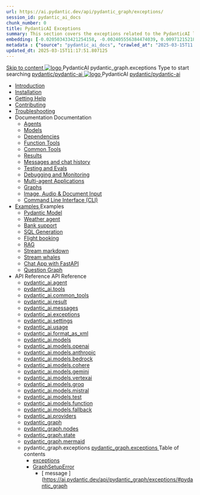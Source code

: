 ```yaml
---
url: https://ai.pydantic.dev/api/pydantic_graph/exceptions/
session_id: pydantic_ai_docs
chunk_number: 0
title: PydanticAI Exceptions
summary: This section covers the exceptions related to the PydanticAI library, including how to handle errors that may occur during its usage.
embedding: [-0.020503433421254158, -0.002405556384474039, 0.009712152183055878, -0.010210211388766766, 0.019867023453116417, 0.01570269651710987, -0.048975810408592224, 0.014526723884046078, -0.012748929671943188, 0.01674032025039196, -0.006644246634095907, -0.09125549346208572, -0.016961678862571716, -0.012700507417321205, 0.03530685603618622, 0.005112023092806339, -0.029136458411812782, 0.01550900749862194, 0.0015036888653412461, 0.06341952830553055, 0.055810291320085526, 0.019631829112768173, 0.025096645578742027, 0.03724375367164612, -0.0045862942934036255, 0.011801233515143394, 0.039208319038152695, 0.04324813187122345, 0.023768486455082893, -0.005838359706103802, 0.020863141864538193, -0.022205134853720665, -0.03126704320311546, -0.013080968521535397, 0.026466308161616325, 0.012721260078251362, -0.014049417339265347, 0.011489946395158768, -0.0008037255611270666, 0.02017139457166195, 0.026341792196035385, -0.031322382390499115, 0.03431073948740959, 0.019147604703903198, -0.07946809381246567, 0.004862993955612183, -0.005371429026126862, 0.03666268289089203, 0.006436722353100777, -0.018082313239574432, -0.08085159212350845, 0.004738478921353817, -0.03666268289089203, 0.009684482589364052, -0.03317626938223839, -0.008107295259833336, -0.03406170755624771, 0.021499551832675934, -0.009871254675090313, -0.03348064050078392, 0.027171891182661057, 0.012043345719575882, -0.025691548362374306, 0.05915835499763489, -0.04252871498465538, 0.012970289215445518, -0.060929231345653534, 0.01642211526632309, -0.05722145736217499, -0.005741514731198549, 0.02701970562338829, 0.03206947073340416, -0.02120901644229889, -0.07714381814002991, -0.01809614710509777, -0.033785007894039154, 0.04189230501651764, 0.10105066001415253, -0.019507315009832382, -0.07006031274795532, 0.01014795433729887, 0.03063063509762287, -0.026798347011208534, 0.01337842084467411, -0.016200756654143333, -0.03004956617951393, -0.03835055232048035, -0.014084004797041416, -0.004914875142276287, -0.05008260905742645, -0.019438140094280243, -0.024404896423220634, -0.01460973359644413, 0.01189116109162569, 0.09374579042196274, 0.006748009007424116, 0.03547287732362747, 0.008792126551270485, 0.005606623832136393, -0.0026545857544988394, 0.0028811334632337093, -0.04241803288459778, -0.05315397307276726, 0.02571921795606613, 0.028223348781466484, -0.020461928099393845, 0.003500248771160841, -0.0004634716606233269, -0.0005222703330218792, -0.015882551670074463, -0.09429918974637985, -0.009753657504916191, -0.03497481718659401, 0.03826754167675972, -0.07072439044713974, -0.01577187143266201, -0.00986433681100607, 0.004015601705759764, 0.02476460486650467, -0.02418353594839573, -0.03428306803107262, 0.0013411279069259763, 0.020282072946429253, 0.022703194990754128, 0.02927480824291706, 0.013094804249703884, -0.009622225537896156, -0.021693240851163864, -0.04607046768069267, -0.01667114533483982, 0.006626952905207872, -0.006267243530601263, 0.026452472433447838, -0.022896884009242058, -0.012928783893585205, 0.01591022126376629, -0.04507434740662575, -0.0005041119293309748, -0.024404896423220634, 0.0014163556043058634, 0.03193112090229988, -0.027835970744490623, -0.004268089774996042, 0.031460732221603394, -0.011095650494098663, 0.012340798042714596, -0.01744590327143669, 0.004153951071202755, -0.028721408918499947, 0.018926246091723442, 0.03583258390426636, 0.03076898492872715, -0.022412659600377083, -0.02935781702399254, -0.0354452058672905, -0.006754926405847073, 0.01667114533483982, 0.0231320783495903, 0.014775753021240234, -0.04438260197639465, -0.028555389493703842, 0.06579913944005966, -0.023809991776943207, -0.0025196948554366827, -0.02657698653638363, 0.0033878395333886147, -0.05838359519839287, -0.02061411365866661, -0.029911216348409653, -0.059379711747169495, -0.014595898799598217, -0.04275007173418999, -0.03328695148229599, 0.020060714334249496, 0.022329648956656456, -0.012783517129719257, -0.040951527655124664, -0.021679405122995377, 0.005229620728641748, -0.03904230147600174, -0.02726873569190502, 0.000798105145804584, -0.014568229205906391, -0.018566535785794258, -0.025055140256881714, -0.028195679187774658, 0.030021896585822105, 0.016449784860014915, -0.013980242423713207, 0.044299591332674026, 0.001086910255253315, 0.023630136623978615, 0.03527918830513954, 0.01972867362201214, 0.029828205704689026, -0.04225201532244682, 0.0596010722219944, -0.004254254978150129, 0.02017139457166195, 0.038571909070014954, -0.012077933177351952, -0.008363242261111736, 0.03550054505467415, 0.02630028687417507, -0.0026027048006653786, -0.034034039825201035, 0.011317010037600994, -0.0014198143035173416, -0.009739822708070278, -0.03796317055821419, 0.03356365114450455, -0.07216323167085648, 0.0053748879581689835, -0.0038149943575263023, 0.011559121310710907, 0.007028167136013508, -0.05910301208496094, 0.006270702462643385, -0.002939932281151414, 0.039789389818906784, -0.045351047068834305, 0.06718263775110245, 0.01563352160155773, 0.006052801385521889, 0.02365780808031559, -0.016117746010422707, 0.04750930517911911, -0.0651904046535492, 0.01957648992538452, 0.062091369181871414, 0.005295336712151766, 0.006388299632817507, -0.006837936583906412, -0.013828057795763016, 0.015163132920861244, -0.054924849420785904, 0.006668458227068186, -0.0020631407387554646, 0.014789588749408722, 0.00895814597606659, 0.014035582542419434, -0.014042499475181103, -7.944302342366427e-05, 0.03511316701769829, 0.011268586851656437, 0.00447561452165246, -0.009587638080120087, -0.025497859343886375, -0.007284114602953196, 0.052655916661024094, 0.0548141710460186, 0.0004721185250673443, 0.010445406660437584, -0.009940429590642452, -0.013931820169091225, -0.018206827342510223, -0.00016288521874230355, -0.009940429590642452, -0.02941315621137619, 0.004579376894980669, 0.005983626935631037, 0.02515198476612568, -0.00920717604458332, -0.01069443579763174, -0.024294216185808182, -0.04648551717400551, -0.019756345078349113, 0.012742011807858944, -0.07033701241016388, -0.05063600838184357, 0.028361698612570763, 0.0298005361109972, 0.05085736885666847, -0.026466308161616325, -0.04194764420390129, 0.016532795503735542, 0.002398638753220439, 0.03583258390426636, 0.024031352251768112, -0.002177279209718108, 0.008799044415354729, 0.02430805191397667, 0.0336189903318882, 0.020932316780090332, -0.00048595349653624, 0.04488065838813782, 0.004579376894980669, -0.012465312145650387, 0.0030350475572049618, -0.010514580644667149, 0.026646161451935768, -0.00020417396444827318, 0.034089379012584686, -0.01667114533483982, 0.02275853417813778, -0.03184811398386955, 0.07443216443061829, 0.02416970208287239, 0.048892803490161896, -0.026341792196035385, 0.03530685603618622, -0.00567233981564641, -0.027683785185217857, -0.018525032326579094, -0.0024902955628931522, 0.008107295259833336, -0.009725987911224365, -0.009456205181777477, 0.05744281783699989, -0.018206827342510223, -0.03724375367164612, -0.0043510994873940945, -0.019313625991344452, -0.022703194990754128, -0.011738976463675499, -0.017528913915157318, 0.07891469448804855, -0.031460732221603394, 0.028804417699575424, -0.036164626479148865, -0.05744281783699989, -0.06314282864332199, 0.026535483077168465, 0.029440827667713165, -0.06480302661657333, -0.012880361638963223, 0.025456354022026062, 0.0026822558138519526, -0.011510699056088924, -0.0167541541159153, 0.002711655106395483, -0.03489180654287338, -0.00811421312391758, 0.04584910720586777, 0.004330347292125225, -0.024930624291300774, 0.0020354706794023514, 0.03478112816810608, -0.0125068174675107, 0.015384492464363575, -0.03879326954483986, -0.04673454537987709, -0.024598585441708565, -0.024225041270256042, -0.032290831208229065, 0.005748432129621506, 0.004966755863279104, 0.04584910720586777, 0.0033463346771895885, 0.011662883684039116, -0.010424653999507427, -0.003628222271800041, 0.008031203411519527, 0.03705006465315819, -0.01828983798623085, -0.004842241294682026, 0.0035555886570364237, -0.002986625302582979, -0.007118094712495804, 0.025318004190921783, -0.0558379590511322, -0.01668497920036316, -0.03879326954483986, -0.012887279503047466, -0.010064944624900818, 0.008556932210922241, -0.03032626584172249, -0.03226316347718239, 0.024847615510225296, 0.002561199711635709, 0.01596556045114994, -0.0013125932309776545, 0.005426769144833088, -0.010396983474493027, -0.005426769144833088, -0.045932117849588394, -0.02411436103284359, -0.0029883545357733965, 0.021956104785203934, 0.039014630019664764, 0.012963371351361275, -0.01312247384339571, 0.008363242261111736, 0.012008758261799812, 0.03212481364607811, 0.009428535588085651, 0.002588869770988822, 0.013689707964658737, -0.010279386304318905, 0.05628068000078201, 0.04435493052005768, -0.010901960544288158, -0.00359709351323545, 0.003273701062425971, 0.01978401467204094, 0.004973673727363348, -0.02533183991909027, 0.013316163793206215, 0.07852731645107269, 0.023284263908863068, 0.0014336493331938982, -0.00463817548006773, -0.008619189262390137, 0.028583059087395668, -0.0009511545649729669, 0.01667114533483982, 0.0711117684841156, 0.03428306803107262, -0.0034310738556087017, -0.014153179712593555, 0.02844470925629139, -0.020074548199772835, -0.010383148677647114, -0.03835055232048035, -0.03619229421019554, -0.07155448943376541, 0.023353438824415207, 0.021416541188955307, 0.008543097414076328, 0.023671641945838928, -0.009573802351951599, -0.06602050364017487, -0.052130185067653656, -0.002253371523693204, -0.0653010830283165, 0.05177047848701477, 0.06148263067007065, -0.045600078999996185, 0.0345320962369442, -0.061316609382629395, 0.021817754954099655, 0.016712650656700134, 0.030685974285006523, 0.0012840586714446545, 0.03915297985076904, -0.03024325519800186, 0.0006385705783031881, 0.02113984152674675, 0.005011719651520252, 0.002770453691482544, -0.01377271767705679, -0.049031153321266174, -0.00019801307644229382, 0.02927480824291706, -0.012264705263078213, -0.040702495723962784, 0.004465238191187382, -0.03143306449055672, -0.007277196738868952, -0.016076240688562393, 0.002377886325120926, -0.019175276160240173, -0.020918482914566994, -0.012354632839560509, -0.04214133322238922, -0.03204180300235748, 0.07841663807630539, -0.014651238918304443, 0.04510201886296272, -0.0068483129143714905, 0.017999302595853806, 0.021084502339363098, -0.031571414321660995, 0.05016561970114708, -0.028804417699575424, -0.008107295259833336, 0.019092265516519547, -0.01454055868089199, 0.001118903630413115, 0.010943464934825897, 0.02573305368423462, -0.02321508899331093, 0.022080620750784874, -0.029579177498817444, -0.010563003830611706, -0.01698935031890869, 0.03533452749252319, 0.015010948292911053, -0.009802079759538174, 0.005751891061663628, -0.00023930183670017868, -0.016560465097427368, 0.010659848339855671, 0.009829750284552574, 0.022661689668893814, 0.06314282864332199, -0.026812180876731873, -0.04131123423576355, -0.02624494768679142, 0.015619686804711819, -0.044769980013370514, 0.007097342051565647, 0.029247136786580086, -0.01714153401553631, 0.009781327098608017, 0.012479147873818874, -0.06397292762994766, -0.013606698252260685, 0.0005041119293309748, -0.024391060695052147, -0.01880173198878765, -0.0373821035027504, -0.026729172095656395, 0.016823329031467438, -0.0026597739197313786, -0.03699472174048424, 0.009622225537896156, -0.009172588586807251, 0.0031889616511762142, 0.04219667240977287, -0.035583555698394775, 0.0013540982035920024, 0.01363436784595251, 0.022661689668893814, 0.007899770513176918, 0.030741315335035324, 0.005789936985820532, 0.01454055868089199, -0.010791280306875706, -0.004029436502605677, 0.02513814903795719, -0.05365203320980072, -0.020973822101950645, -0.01463740412145853, -0.004956379998475313, -0.023450283333659172, -0.013502935878932476, -0.017487408593297005, -0.012769682332873344, -0.013710460625588894, 0.019562654197216034, -0.0018279460491612554, 0.006592365447431803, -0.017805613577365875, -0.06297680735588074, 0.00037051792605780065, 0.0019818602595478296, -0.002403826918452978, -0.03671802580356598, -0.024861449375748634, 0.014775753021240234, 0.011815068311989307, -0.0364689938724041, 0.014014829881489277, 0.0011898078955709934, 0.000652837916277349, 0.014844927936792374, 5.474542922456749e-05, -0.011489946395158768, 0.036884043365716934, 0.0633641853928566, -0.011144072748720646, 0.006225738674402237, -0.04108987748622894, 0.01512162759900093, 0.024391060695052147, -0.029247136786580086, -0.014457548968493938, 0.013544440269470215, 0.01822066307067871, -0.0020821637008339167, -0.019175276160240173, 0.037133071571588516, 0.027960484847426414, -0.017750272527337074, 0.057166118174791336, 0.014056334272027016, -0.004247337579727173, -0.04009375721216202, -0.015813376754522324, 0.004565541632473469, -0.003310017753392458, -0.010514580644667149, -0.005748432129621506, -0.006087388843297958, -0.006640788167715073, -0.008529262617230415, -0.020724792033433914, -0.00654394319280982, -0.0003409024211578071, -0.04067482799291611, -0.015176967717707157, 0.004212750121951103, 0.03231850266456604, -0.05910301208496094, 0.012977207079529762, -0.03182044252753258, 0.014443714171648026, 0.01344759576022625, -0.003209714312106371, 0.008868219330906868, -0.027683785185217857, -0.004859535023570061, -0.023948341608047485, 0.0021461504511535168, -0.0037354433443397284, 0.041781626641750336, -0.02927480824291706, -0.05215785652399063, 0.027573104947805405, 0.011330844834446907, -0.026853686198592186, -0.009490792639553547, 0.0250136349350214, 0.0063640885055065155, 0.009649895131587982, -0.003559047356247902, 0.016200756654143333, -0.0047453963197767735, -0.006094306707382202, -0.019216779619455338, 0.0023277346044778824, 0.011351597495377064, -0.026909027248620987, -0.012672836892306805, 0.03588792681694031, -0.05489718168973923, 0.013911067508161068, 0.04620881751179695, -0.043801531195640564, 0.013779635541141033, 0.02036508359014988, -0.006941698957234621, -0.005987085402011871, -0.013876480050384998, -0.0051396931521594524, -0.0017743355128914118, -0.05528455972671509, -0.010230964049696922, -0.008653776720166206, -0.004634716548025608, 0.042888421565294266, 0.04393988102674484, 0.010272469371557236, -0.002156526781618595, 0.005910993088036776, -0.008619189262390137, -0.02293838933110237, -0.0031336217653006315, -0.028583059087395668, 0.008508509956300259, 0.02553936466574669, -0.0215963963419199, -0.013675873167812824, 0.0308243241161108, -0.05489718168973923, -0.0015106063801795244, 0.014090921729803085, 0.014886433258652687, -0.005046307109296322, 0.0060597192496061325, 0.019341295585036278, 0.017404397949576378, -0.009615307673811913, 0.022703194990754128, -0.002108104294165969, -0.003124974900856614, -0.03276121988892555, -0.022149795666337013, 0.026618491858243942, -0.04275007173418999, 0.04266706481575966, 0.03796317055821419, -0.007678410969674587, -0.034947145730257034, 0.023616302758455276, 0.018525032326579094, 0.0356665663421154, 0.0013298869598656893, 0.012596745043992996, 0.010528416372835636, 0.04324813187122345, 0.037852492183446884, 0.028721408918499947, -0.012430724687874317, -0.015522842295467854, 0.005053224507719278, -0.05993311107158661, -0.00612543523311615, 0.012195530347526073, -0.029883546754717827, 0.008211057633161545, -0.08588752895593643, 0.04582143574953079, 0.07742051780223846, -0.01855270192027092, 0.021956104785203934, 0.018192991614341736, 0.010583755560219288, 0.05138309672474861, 0.018829401582479477, -0.015232307836413383, 0.029136458411812782, -0.014236189424991608, 0.002092540031298995, 0.0018694510217756033, -0.029302477836608887, 0.041338905692100525, -0.009103413671255112, -0.09313705563545227, -0.03226316347718239, -0.007249527145177126, 0.0018729097209870815, 0.002713384572416544, -0.016269931569695473, 0.015439832583069801, 0.007650741375982761, 0.0020614112727344036, 0.03835055232048035, -0.027420921251177788, -0.026535483077168465, 0.02773912437260151, -0.035777244716882706, 0.02068328857421875, -0.018926246091723442, 0.00031928528915159404, 0.017349058762192726, 0.015439832583069801, -0.005371429026126862, -0.027434755116701126, -0.021042997017502785, 0.021222852170467377, -0.004499825648963451, 0.010908877477049828, -0.01894008181989193, -0.02941315621137619, -0.01707235909998417, 0.005952497944235802, -0.01642211526632309, -0.016560465097427368, -0.005827983375638723, -0.010189458727836609, 0.001130144577473402, -0.00036316810292191803, 0.023228922858834267, -0.002976248972117901, -0.024446401745080948, 0.024072857573628426, -0.021679405122995377, 0.006388299632817507, 0.002836169907823205, -0.001841781078837812, 0.004866452421993017, -0.020572608336806297, -0.03478112816810608, -0.03320394083857536, -0.0005724221118725836, 0.04258405417203903, -0.0014198143035173416, -0.006080471444875002, 0.015439832583069801, 0.011282422579824924, -0.026203442364931107, -0.021485716104507446, 0.016200756654143333, -0.00031085460796020925, 0.0008365836692973971, 0.011012639850378036, -0.024667760357260704, -0.0049217925406992435, -0.01816532202064991, 0.0032425723038613796, -0.040370456874370575, 0.045406389981508255, 0.007533143740147352, -0.0308243241161108, 0.009110331535339355, -0.016518959775567055, -0.02327042818069458, -0.006941698957234621, -0.014748083427548409, -0.02113984152674675, 0.02275853417813778, 0.03018791601061821, 0.005357594229280949, -0.03411705046892166, 0.013198566623032093, -0.049280181527137756, 0.02100149169564247, -0.008494675159454346, -0.004223125986754894, -0.008093460462987423, 0.0004811977269127965, 0.0037354433443397284, -0.0011872138129547238, 0.01434686966240406, -0.0011751082492992282, -0.02610659785568714, -0.05055299773812294, -0.017155369743704796, -0.04847775399684906, -0.01997770369052887, 0.026023589074611664, -0.01337842084467411, 0.0011768375989049673, -0.042694732546806335, 0.0047765253111720085, -0.08915258198976517, 0.011296257376670837, -0.00389454560354352, 0.004430650733411312, 0.06757001578807831, -0.036745693534612656, 0.016698814928531647, 0.0074639692902565, 0.01496944297105074, -0.04131123423576355, 0.001822758000344038, -0.004866452421993017, -0.03356365114450455, -0.00778909120708704, 0.036026276648044586, -0.012721260078251362, 0.048643771559000015, -0.007073130924254656, 0.017943963408470154, 0.013150143437087536, -0.0026978200767189264, 0.010874290019273758, -0.006748009007424116, 0.04571075737476349, -0.024847615510225296, 0.0033843808341771364, -0.004838782362639904, 0.005841818172484636, 0.02993888594210148, 0.030492285266518593, -0.010037274099886417, -0.0443272590637207, -0.018400516360998154, 0.027559271082282066, -0.004752314183861017, 0.035251516848802567, 0.010514580644667149, 0.03076898492872715, 0.005281501915305853, -0.018898576498031616, 0.006561236921697855, -0.01661580428481102, 0.02015755884349346, 0.024778440594673157, 0.007498556282371283, 0.004126281477510929, -0.025110479444265366, 0.006215362343937159, -0.0065093557350337505, 0.006284537259489298, -0.020531103014945984, 0.04236269369721413, -0.00583490077406168, 0.013233154080808163, 0.05677873641252518, 0.041975315660238266, -0.053347665816545486, 0.020406588912010193, 0.0052261617965996265, 0.004849158693104982, -0.003621304640546441, 0.0016714379889890552, -0.014471383765339851, -0.028223348781466484, -0.02119518257677555, -0.008978898636996746, -0.05044231936335564, -0.01591022126376629, -0.016657309606671333, -0.00018471853400114924, -0.008709116838872433, 0.024916790425777435, -0.007277196738868952, -0.01434686966240406, -0.013392255641520023, 0.014416043646633625, 0.013267741538584232, 0.0044410270638763905, -0.002355404431000352, -0.03660734370350838, 0.01945197582244873, -0.011773563921451569, -0.03331461921334267, 0.03414471819996834, -0.02170707657933235, 0.003915297798812389, 0.0027894768863916397, -0.01254140492528677, 0.008494675159454346, -0.016394445672631264, 0.0005045442376285791, -0.010300138965249062, -0.00949771050363779, 0.010417736135423183, -0.01640828140079975, 0.0010047650430351496, -0.007968945428729057, 0.0012105603236705065, 0.015730366110801697, 0.0049805911257863045, 0.03320394083857536, 0.01822066307067871, -0.008141882717609406, 0.02657698653638363, -0.01283193938434124, 0.04139424487948418, 0.003704314585775137, -0.03184811398386955, -0.02138887159526348, 0.03439374640583992, -0.0007284979219548404, 0.018967751413583755, 0.008252562955021858, -0.018829401582479477, -0.021610230207443237, -0.0026770676486194134, 0.045268040150403976, -0.00015661623911000788, -0.05041464790701866, -0.003436262020841241, 0.02120901644229889, -0.029496166855096817, -0.011109485290944576, 0.05843893438577652, 0.008639941923320293, 0.003000460332259536, 0.0031509154941886663, 0.006900193635374308, -0.013018711470067501, 0.012562157586216927, 0.030353935435414314, 0.007761421147733927, -0.04551706835627556, 0.0460427962243557, 0.007595401257276535, -0.008425500243902206, 0.03206947073340416, -0.019161440432071686, 0.01098497025668621, 0.013385338708758354, 0.010016522370278835, -0.0046727629378438, 0.0009866066975519061, -0.009518463164567947, -0.042113665491342545, -0.005506319925189018, -0.00404327129945159, -0.009615307673811913, 0.02094615250825882, -0.032678212970495224, 0.030215585604310036, -0.022315815091133118, -0.006350253708660603, 0.010867373086512089, -0.007560813799500465, 0.0226201843470335, 0.0020250945817679167, -0.01733522303402424, -0.022467998787760735, -0.008460087701678276, -0.013392255641520023, 0.029772866517305374, -0.009919676929712296, -0.020863141864538193, -0.02636946178972721, 0.005188115872442722, -0.020959988236427307, -0.02152722142636776, -0.02850004844367504, 0.017432069405913353, -0.009608389809727669, 0.009110331535339355, 0.03547287732362747, 0.0365796759724617, 0.014927938580513, 0.090480737388134, 0.045544739812612534, 0.009898924268782139, -0.05553359165787697, 0.02320125326514244, -0.025580868124961853, -0.02921946719288826, 0.013897232711315155, 0.02921946719288826, 0.03951269015669823, -0.0016800847370177507, 0.021292027086019516, 0.004153951071202755, -0.023298097774386406, 0.04388454183936119, 0.030104905366897583, 0.00389454560354352, -0.0016031276900321245, 0.0412558950483799, -0.004973673727363348, 0.009615307673811913, 0.015619686804711819, 0.01454055868089199, 0.0008750621927902102, 0.007934357970952988, 0.013862645253539085, 0.0239898469299078, 0.007623071316629648, -0.022841544821858406, 0.011047227308154106, 0.02120901644229889, -0.021098336204886436, -0.008999651297926903, 0.00612543523311615, 0.032097142189741135, -0.008736786432564259, 0.019493479281663895, 0.005118940956890583, 0.000798105145804584, -0.019216779619455338, 0.046374835073947906, 0.0028828629292547703, -0.018912410363554955, -0.012735094875097275, 0.008550014346837997, -0.03140539303421974, -0.02476460486650467, 0.002896697958931327, 0.024017516523599625, -0.000565072288736701, 0.01855270192027092, -0.015273812226951122, 0.02172091044485569, 0.019825519993901253, -0.0023536751978099346, 0.0025421767495572567, 0.011932666413486004, -0.04698357731103897, -0.014927938580513, 0.017667263746261597, -0.004499825648963451, 0.03890395164489746, 0.009131083264946938, 0.022481834515929222, -0.007996615953743458, -0.005371429026126862, 0.007394794374704361, 0.011005722917616367, -0.012970289215445518, 0.013620533049106598, 0.0031561036594212055, 0.027628445997834206, 0.03685637190937996, -0.003002189565449953, -0.03663501515984535, -0.013876480050384998, 0.02668766677379608, 0.014277694746851921, -0.0030592589173465967, 0.006038966588675976, -0.01985318958759308, 0.045157358050346375, -0.005246914457529783, -0.005336841568350792, -0.00434764102101326, 0.003963720519095659, 0.03497481718659401, 0.012997958809137344, 0.00931093841791153, -0.00869528204202652, -0.007636906113475561, 0.008204140700399876, -0.0062049864791333675, 0.0003767868911381811, 0.021485716104507446, -0.03666268289089203, 0.023699311539530754, -0.026452472433447838, 0.0020959987305104733, -0.025318004190921783, -0.03301025182008743, -0.022481834515929222, -0.02327042818069458, -0.022218970581889153, -0.021292027086019516, -0.02908111736178398, 0.003330770181491971, -0.009131083264946938, 0.0038046182598918676, 0.01772260293364525, -0.020973822101950645, -0.0024937542621046305, -0.04084084555506706, -0.0245017409324646, 0.01744590327143669, 0.02436339110136032, 0.010639095678925514, 0.0026649620849639177, -0.017113864421844482, -0.006730715278536081, -0.0021876555401831865, 0.005547825247049332, 0.010618343017995358, 0.0057691847905516624, -0.023159747943282127, 0.022025279700756073, 0.009421617724001408, -0.0020821637008339167, 0.016048571094870567, 0.006748009007424116, -0.004824947565793991, -0.01141385454684496, -0.053430672734975815, 0.03945734724402428, 0.02320125326514244, -0.01467890851199627, -0.012313127517700195, 0.006561236921697855, 0.011393101885914803, 0.019299790263175964, 0.03317626938223839, -0.05027629807591438, -0.007111177314072847, -0.03303791955113411, 0.005440603941679001, 0.003368816338479519, 0.010293221101164818, 0.012935701757669449, -0.008709116838872433, 0.01519080251455307, -0.02048959769308567, -0.002900156658142805, -0.004548247903585434, 0.01952115073800087, -0.006910569965839386, 0.013530605472624302, 0.021181346848607063, -0.01047307625412941, 0.037271421402692795, -0.04139424487948418, 0.0016887316014617682, -0.06629720330238342, -0.01254140492528677, -0.004676221404224634, -0.041145216673612595, -0.004569000564515591, -0.01512162759900093, -0.00045698651229031384, -0.006315666250884533, 0.014305364340543747, -0.0167541541159153, 0.02455708011984825, -0.01972867362201214, -0.0066580818966031075, -0.003936050459742546, 0.09308171272277832, 0.002236077794805169, -0.035251516848802567, 0.043856870383024216, 0.004157410003244877, 0.015342987142503262, -0.0032615954987704754, 0.029136458411812782, 0.009304020553827286, -0.02765611559152603, -0.010044191963970661, 0.031184034422039986, 0.010466158390045166, -0.011489946395158768, 0.006914028897881508, -0.009843585081398487, 0.0020562231075018644, 0.0059248278848826885, 0.023671641945838928, -0.009138001129031181, 0.005426769144833088, 0.04333114251494408, -0.01848352700471878, -0.003808076959103346, 0.020323578268289566, -0.015730366110801697, 0.01965950056910515, -0.01228545792400837, 0.029966555535793304, 0.024999799206852913, -0.00048335944302380085, -0.04369085282087326, -0.004039812833070755, -0.006004379130899906, -0.02365780808031559, 0.029191797599196434, -0.015038617886602879, -0.020932316780090332, -0.006032049190253019, 0.016823329031467438, 0.040896184742450714, 0.008577684871852398, 0.009898924268782139, 0.00782367866486311, -0.0007194186910055578, 0.024653926491737366, 0.035583555698394775, -0.012672836892306805, -0.00010981511150021106, 0.007975863292813301, -0.02534567378461361, 0.014526723884046078, -0.009421617724001408, -0.02256484515964985, -0.018663382157683372, -0.008190304972231388, -0.009061908349394798, 0.0547034926712513, 0.046374835073947906, 0.026618491858243942, -0.0479796938598156, 0.01972867362201214, 0.019507315009832382, 0.016712650656700134, -0.012562157586216927, -0.055422909557819366, 0.009179506450891495, -0.008757539093494415, 0.008183388039469719, 0.03619229421019554, -0.009746739640831947, 0.013945654965937138, 0.00833557266741991, 0.014582064002752304, 0.01425002422183752, 0.016698814928531647, -0.013987160287797451, 0.015093958005309105, 0.025110479444265366, 0.04582143574953079, -0.005454438738524914, -0.03450442850589752, -0.0162976011633873, 0.030215585604310036, -0.035002488642930984, -0.029911216348409653, 0.010784363374114037, 0.0006472174427472055, -0.016726484522223473, -0.003085199510678649, 0.033452969044446945, 0.017860952764749527, -0.019991539418697357, 0.020724792033433914, -0.004579376894980669, 0.029302477836608887, -0.0034103214275091887, 0.032871901988983154, 0.0033290409483015537, 0.03788016363978386, 0.015204637311398983, 0.013869562186300755, -0.0558379590511322, 0.02571921795606613, 0.012977207079529762, 0.007080048322677612, 0.0006264649564400315, -0.013399173505604267, -0.03696705400943756, 0.022592514753341675, 0.03705006465315819, 0.01939663477241993, -0.007045460864901543, -0.0012555239954963326, -0.01751507818698883, 0.008024285547435284, -0.026355627924203873, -0.015758037567138672, -0.03613695502281189, -0.01714153401553631, 0.018787896260619164, -0.029330147430300713, -0.013579027727246284, -0.01927212066948414, 0.02321508899331093, 0.029164128005504608, 0.024543246254324913, -0.00415049260482192, -0.0032425723038613796, 0.003252948634326458, -0.005540907382965088, 0.027420921251177788, 0.007304866798222065, -0.02042042277753353, -0.0016576029593124986, 0.017362894490361214, 0.013350751250982285, -0.001126685761846602, -0.0385165698826313, 0.00741554656997323, 0.009802079759538174, 0.031516075134277344, 0.01758425310254097, -0.009815914556384087, -0.0006450557266362011, -0.009221010841429234, 0.017667263746261597, -6.425697210943326e-05, -0.016062406823039055, 0.018206827342510223, -0.02365780808031559, 0.002255100989714265, -7.690300844842568e-05, 0.04222434386610985, 0.005250372923910618, -0.06391758471727371, 0.012686672620475292, -0.025110479444265366, -0.021762415766716003, -0.012202448211610317, -0.0033186646178364754, 0.013717377558350563, -0.010556085966527462, -0.008294067345559597, 0.018179157748818398, 0.023104408755898476, 0.012997958809137344, 0.007131929509341717, 0.026853686198592186, 0.0143883740529418, 0.006675375625491142, -0.027780629694461823, 0.005008261185139418, 0.02196994051337242, 0.02520732395350933, -0.009670647792518139, -0.006498979404568672, -0.02333960309624672, 0.021167511120438576, -0.0010895043378695846, -0.03876560181379318, -0.035196177661418915, 0.015093958005309105, -0.02553936466574669, -0.0011370619758963585, 0.005717303603887558, -0.030796654522418976, -0.015232307836413383, 0.002872486598789692, -0.04756464436650276, -0.016906339675188065, 0.0008452305337414145, 0.005046307109296322, -0.00397409638389945, -0.0009182964568026364, 0.033785007894039154, -0.005883323028683662, -0.005177739541977644, 0.012686672620475292, 0.01874639093875885, -0.013509852811694145, -0.0034673905465751886, 0.007830595597624779, 0.00025356916012242436, -0.033785007894039154, 0.016961678862571716, -0.008902806788682938, 0.009075744077563286, -0.017805613577365875, -0.025373345240950584, -0.01050766371190548, -0.0022447246592491865, 0.011655966751277447, 0.008287150412797928, 0.024225041270256042, -0.00400868384167552, 0.0021046455949544907, -0.0037216083146631718, 0.013025629334151745, -0.026272617280483246, -0.011545286513864994, 0.010410819202661514, 0.004081317689269781, -0.014416043646633625, 0.01698935031890869, -0.0034103214275091887, 0.009843585081398487, 0.00417124480009079, -0.02921946719288826, 0.02314591407775879, 0.020517267286777496, -0.007941275835037231, -0.004883746150881052, -0.014263859018683434, -0.0029139916878193617, -0.02993888594210148, -0.025705384090542793, 0.004617422819137573, 0.04712192341685295, -0.02165173552930355, 0.001990507123991847, 0.030602965503931046, -0.02185926027595997, 0.0012607121607288718, -0.02753159962594509, 0.005257290322333574, -0.006889817770570517, 0.003638598369434476, -0.04117288440465927, 0.01757041923701763, -0.0008184252656064928, 0.007643823977559805, -0.007616153918206692, -0.02798815444111824, -0.010258633643388748, -0.02838936820626259, -0.0035244598984718323, -0.007906688377261162, -0.013219318352639675, 0.0013463160721585155, -0.024985965341329575, 0.01596556045114994, 0.011808151379227638, -0.012154025956988335, 0.008460087701678276, 0.026231111958622932, -0.032927241176366806, -0.008494675159454346, -0.05215785652399063, -0.02138887159526348, 0.021734746173024178, 0.017044689506292343, -0.007360206916928291, 0.011787398718297482, -0.006595824379473925, -0.005717303603887558, 0.018317507579922676, 9.652056905906647e-05, -0.00638138223439455, -0.038682591170072556, 0.010936548002064228, 0.0007777850260026753, -0.008785209618508816, -0.010604508221149445, 0.0018504279432818294, 0.010279386304318905, -0.0049217925406992435, -0.0021478799171745777, 0.012029510922729969, -0.01874639093875885, 0.04770299419760704, 0.011469194665551186, 0.03101801499724388, -0.013911067508161068, 0.02526266500353813, 0.028527718037366867, -0.001337669207714498, 0.012465312145650387, 0.015024783089756966, 0.0017449362203478813, -0.010556085966527462, -0.022578679025173187, 0.052711255848407745, -0.00019736457034014165, -0.015370657667517662, 0.014803423546254635, 0.010943464934825897, 0.010943464934825897, -0.017210708931088448, 0.02075246348977089, 0.007650741375982761, -0.0061738574877381325, 0.01733522303402424, -0.019880859181284904, 0.03779715299606323, 0.03835055232048035, -0.0021375035867094994, 0.013731212355196476, -0.014623568393290043, 0.0076023186556994915, 0.024612421169877052, -0.02172091044485569, 0.005734597332775593, 0.0057207620702683926, 0.008999651297926903, 0.003742360742762685, -0.04914183169603348, -0.014761918224394321, 0.015246142633259296, -0.0016558736097067595, 0.007636906113475561, 0.0003772192576434463, 0.025567034259438515, -0.0044825319200754166, 0.016256095841526985, -0.011233999393880367, -0.009725987911224365, 0.0009157024323940277, 0.028001990169286728, 0.010009604506194592, -0.03356365114450455, 0.006194610148668289, -0.0028067706152796745, -0.03356365114450455, -0.002983166603371501, -0.007394794374704361, 0.019880859181284904, -0.0019766720943152905, -0.0021841966081410646, 0.005499402526766062, 0.002872486598789692, 0.012361550703644753, 0.005274584051221609, -0.011005722917616367, 0.010784363374114037, 0.02198377624154091, -0.026978202164173126, 0.0020596818067133427, -0.017224544659256935, 0.025580868124961853, -0.024086691439151764, -0.025885239243507385, -0.02701970562338829, 0.009138001129031181, -0.012202448211610317, 0.02617577277123928, 0.013620533049106598, -0.03895929083228111, -0.01221628300845623, 0.004288842435926199, 0.021997610107064247, -0.0038737929426133633, 0.022122126072645187, -0.01021712925285101, -0.019991539418697357, -0.03392335772514343, -0.020503433421254158, 0.007609236519783735, 0.020199064165353775, -0.055561259388923645, 0.026272617280483246, -0.029883546754717827, 0.02520732395350933, -0.0015936162089928985, 0.0040328954346477985, 0.006215362343937159, 0.0039464267902076244, 0.0034276151563972235, -0.02494446001946926]
metadata : {"source": "pydantic_ai_docs", "crawled_at": "2025-03-15T11:17:51.807125", "url_path": "/api/pydantic_graph/exceptions/", "chunk_size": 5000}
updated_dt: 2025-03-15T11:17:51.807125
---
```

[ Skip to content ](https://ai.pydantic.dev/api/pydantic_graph/exceptions/#pydantic_graphexceptions)
[ ![logo](https://ai.pydantic.dev/img/logo-white.svg) ](https://ai.pydantic.dev/ "PydanticAI")
PydanticAI 
pydantic_graph.exceptions 
Type to start searching
[ pydantic/pydantic-ai  ](https://github.com/pydantic/pydantic-ai "Go to repository")
[ ![logo](https://ai.pydantic.dev/img/logo-white.svg) ](https://ai.pydantic.dev/ "PydanticAI") PydanticAI 
[ pydantic/pydantic-ai  ](https://github.com/pydantic/pydantic-ai "Go to repository")
  * [ Introduction  ](https://ai.pydantic.dev/)
  * [ Installation  ](https://ai.pydantic.dev/install/)
  * [ Getting Help  ](https://ai.pydantic.dev/help/)
  * [ Contributing  ](https://ai.pydantic.dev/contributing/)
  * [ Troubleshooting  ](https://ai.pydantic.dev/troubleshooting/)
  * Documentation  Documentation 
    * [ Agents  ](https://ai.pydantic.dev/agents/)
    * [ Models  ](https://ai.pydantic.dev/models/)
    * [ Dependencies  ](https://ai.pydantic.dev/dependencies/)
    * [ Function Tools  ](https://ai.pydantic.dev/tools/)
    * [ Common Tools  ](https://ai.pydantic.dev/common_tools/)
    * [ Results  ](https://ai.pydantic.dev/results/)
    * [ Messages and chat history  ](https://ai.pydantic.dev/message-history/)
    * [ Testing and Evals  ](https://ai.pydantic.dev/testing-evals/)
    * [ Debugging and Monitoring  ](https://ai.pydantic.dev/logfire/)
    * [ Multi-agent Applications  ](https://ai.pydantic.dev/multi-agent-applications/)
    * [ Graphs  ](https://ai.pydantic.dev/graph/)
    * [ Image, Audio & Document Input  ](https://ai.pydantic.dev/input/)
    * [ Command Line Interface (CLI)  ](https://ai.pydantic.dev/cli/)
  * [ Examples  ](https://ai.pydantic.dev/examples/)
Examples 
    * [ Pydantic Model  ](https://ai.pydantic.dev/examples/pydantic-model/)
    * [ Weather agent  ](https://ai.pydantic.dev/examples/weather-agent/)
    * [ Bank support  ](https://ai.pydantic.dev/examples/bank-support/)
    * [ SQL Generation  ](https://ai.pydantic.dev/examples/sql-gen/)
    * [ Flight booking  ](https://ai.pydantic.dev/examples/flight-booking/)
    * [ RAG  ](https://ai.pydantic.dev/examples/rag/)
    * [ Stream markdown  ](https://ai.pydantic.dev/examples/stream-markdown/)
    * [ Stream whales  ](https://ai.pydantic.dev/examples/stream-whales/)
    * [ Chat App with FastAPI  ](https://ai.pydantic.dev/examples/chat-app/)
    * [ Question Graph  ](https://ai.pydantic.dev/examples/question-graph/)
  * API Reference  API Reference 
    * [ pydantic_ai.agent  ](https://ai.pydantic.dev/api/agent/)
    * [ pydantic_ai.tools  ](https://ai.pydantic.dev/api/tools/)
    * [ pydantic_ai.common_tools  ](https://ai.pydantic.dev/api/common_tools/)
    * [ pydantic_ai.result  ](https://ai.pydantic.dev/api/result/)
    * [ pydantic_ai.messages  ](https://ai.pydantic.dev/api/messages/)
    * [ pydantic_ai.exceptions  ](https://ai.pydantic.dev/api/exceptions/)
    * [ pydantic_ai.settings  ](https://ai.pydantic.dev/api/settings/)
    * [ pydantic_ai.usage  ](https://ai.pydantic.dev/api/usage/)
    * [ pydantic_ai.format_as_xml  ](https://ai.pydantic.dev/api/format_as_xml/)
    * [ pydantic_ai.models  ](https://ai.pydantic.dev/api/models/base/)
    * [ pydantic_ai.models.openai  ](https://ai.pydantic.dev/api/models/openai/)
    * [ pydantic_ai.models.anthropic  ](https://ai.pydantic.dev/api/models/anthropic/)
    * [ pydantic_ai.models.bedrock  ](https://ai.pydantic.dev/api/models/bedrock/)
    * [ pydantic_ai.models.cohere  ](https://ai.pydantic.dev/api/models/cohere/)
    * [ pydantic_ai.models.gemini  ](https://ai.pydantic.dev/api/models/gemini/)
    * [ pydantic_ai.models.vertexai  ](https://ai.pydantic.dev/api/models/vertexai/)
    * [ pydantic_ai.models.groq  ](https://ai.pydantic.dev/api/models/groq/)
    * [ pydantic_ai.models.mistral  ](https://ai.pydantic.dev/api/models/mistral/)
    * [ pydantic_ai.models.test  ](https://ai.pydantic.dev/api/models/test/)
    * [ pydantic_ai.models.function  ](https://ai.pydantic.dev/api/models/function/)
    * [ pydantic_ai.models.fallback  ](https://ai.pydantic.dev/api/models/fallback/)
    * [ pydantic_ai.providers  ](https://ai.pydantic.dev/api/providers/)
    * [ pydantic_graph  ](https://ai.pydantic.dev/api/pydantic_graph/graph/)
    * [ pydantic_graph.nodes  ](https://ai.pydantic.dev/api/pydantic_graph/nodes/)
    * [ pydantic_graph.state  ](https://ai.pydantic.dev/api/pydantic_graph/state/)
    * [ pydantic_graph.mermaid  ](https://ai.pydantic.dev/api/pydantic_graph/mermaid/)
    * pydantic_graph.exceptions  [ pydantic_graph.exceptions  ](https://ai.pydantic.dev/api/pydantic_graph/exceptions/) Table of contents 
      * [ exceptions  ](https://ai.pydantic.dev/api/pydantic_graph/exceptions/#pydantic_graph.exceptions)
      * [ GraphSetupError  ](https://ai.pydantic.dev/api/pydantic_graph/exceptions/#pydantic_graph.exceptions.GraphSetupError)
        * [ message  ](https://ai.pydantic.dev/api/pydantic_graph/exceptions/#pydantic_graph